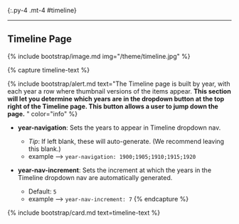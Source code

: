 {:.py-4 .mt-4 #timeline}
***


## Timeline Page

{% include bootstrap/image.md img="/theme/timeline.jpg" %}

{% capture timeline-text %}

{% include bootstrap/alert.md text="The Timeline page is built by year, with each year a row where thumbnail versions of the items appear. **This section will let you determine which years are in the dropdown button at the top right of the Timeline page. This button allows a user to jump down the page.** " color="info" %} 

- **year-navigation**: Sets the years to appear in Timeline dropdown nav. 
	- *Tip*: If left blank, these will auto-generate. (We recommend leaving this blank.)
	- example --> `year-navigation: 1900;1905;1910;1915;1920`

- **year-nav-increment**: Sets the increment at which the years in the Timeline dropdown nav are automatically generated. 
	- Default: `5`
	- example --> `year-nav-increment: 7`
{% endcapture %}

{% include bootstrap/card.md text=timeline-text %}